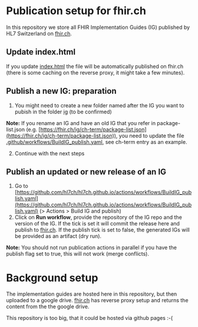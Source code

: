 # Publication setup for fhir.ch

In this repository we store all FHIR Implementation Guides (IG) published by HL7 Switzerland on [fhir.ch](https://fhir.ch).


## Update index.html

If you update [index.html](https://github.com/hl7ch/hl7ch.github.io/blob/main/index.html) the file will be automatically published on fhir.ch (there is some caching on the reverse proxy, it might take a few minutes).


## Publish a new IG: preparation

1. You might need to create a new folder named after the IG you want to pubish in the folder [ig](https://github.com/hl7ch/hl7ch.github.io/tree/main/ig) (to be confirmed)

**Note:** If you rename an IG and have an old IG that you refer in package-list.json (e.g. [https://fhir.ch/ig/ch-term/package-list.json](https://fhir.ch/ig/ch-term/package-list.json)), you need to update the file [.github/workflows/BuildIG_publish.yaml](https://github.com/hl7ch/hl7ch.github.io/.github/workflows/BuildIG_publish.yaml), see ch-term entry as an example. 
 
2. Continue with the next steps


## Publish an updated or new release of an IG 

1. Go to [https://github.com/hl7ch/hl7ch.github.io/actions/workflows/BuildIG_publish.yaml](https://github.com/hl7ch/hl7ch.github.io/actions/workflows/BuildIG_publish.yaml) (> Actions > Build IG and publish)
2. Click on **Run workflow**, provide the repository of the IG repo and the version of the IG. If the tick is set it will commit the release here and publish to [fhir.ch](https://fhir.ch). If the publish tick is set to false, the generated IGs will be provided as an artifact (dry run).  

**Note:** You should not run publication actions in parallel if you have the publish flag set to true, this will not work (merge conflicts).


# Background setup

The implementation guides are hosted here in this repository, but then uploaded to a google drive.
[fhir.ch](https://fhir.ch) has reverse proxy setup and returns the content from the the google drive.

This repository is too big, that it could be hosted via github pages :-(
